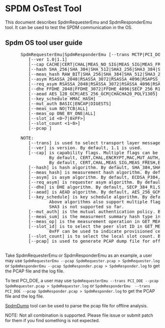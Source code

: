 # SPDM OsTest Tool

This document describes SpdmRequesterEmu and SpdmResponderEmu tool. It can be used to test the SPDM communication in the OS.

## Spdm OS tool user guide

   <pre>
      SpdmRequesterEmu|SpdmResponderEmu [--trans MCTP|PCI_DOE]
         [--ver 1.0|1.1]
         [--cap CACHE|CERT|CHAL|MEAS_NO_SIG|MEAS_SIG|MEAS_FRESH|ENCRYPT|MAC|MUT_AUTH|KEY_EX|PSK|PSK_WITH_CONTEXT|ENCAP|HBEAT|KEY_UPD|HANDSHAKE_IN_CLEAR|PUB_KEY_ID]
         [--hash SHA_256|SHA_384|SHA_512|SHA3_256|SHA3_384|SHA3_512]
         [--meas_hash RAW_BIT|SHA_256|SHA_384|SHA_512|SHA3_256|SHA3_384|SHA3_512]
         [--asym RSASSA_2048|RSASSA_3072|RSASSA_4096|RSAPSS_2048|RSAPSS_3072|RSAPSS_4096|ECDSA_P256|ECDSA_P384|ECDSA_P521]
         [--req_asym RSASSA_2048|RSASSA_3072|RSASSA_4096|RSAPSS_2048|RSAPSS_3072|RSAPSS_4096|ECDSA_P256|ECDSA_P384|ECDSA_P521]
         [--dhe FFDHE_2048|FFDHE_3072|FFDHE_4096|SECP_256_R1|SECP_384_R1|SECP_521_R1]
         [--aead AES_128_GCM|AES_256_GCM|CHACHA20_POLY1305]
         [--key_schedule HMAC_HASH]
         [--mut_auth BASIC|ENCAP|DIGESTS]
         [--meas_sum NO|TCB|ALL]
         [--meas_op ONE_BY_ONE|ALL]
         [--slot_id <0~7|0xFF>]
         [--slot_count <1~8>]
         [--pcap <PcapFileName>]

      NOTE:
         [--trans] is used to select transport layer message. By default, MCTP is used.
         [--ver] is version. By default, 1.1 is used.
         [--cap] is capability flags. Multiple flags can be set together. Please use ',' for them.
                 By default, CERT,CHAL,ENCRYPT,MAC,MUT_AUTH,KEY_EX,PSK,ENCAP,HBEAT,KEY_UPD,HANDSHAKE_IN_CLEAR is used for Requester.
                 By default, CERT,CHAL,MEAS_SIG,MEAS_FRESH,ENCRYPT,MAC,MUT_AUTH,KEY_EX,PSK_WITH_CONTEXT,ENCAP,HBEAT,KEY_UPD,HANDSHAKE_IN_CLEAR is used for Responder.
         [--hash] is hash algorithm. By default, SHA_384,SHA_256 is used.
         [--meas_hash] is measurement hash algorithm. By default, SHA_512,SHA_384,SHA_256 is used.
         [--asym] is asym algorithm. By default, ECDSA_P384,ECDSA_P256 is used.
         [--req_asym] is requester asym algorithm. By default, RSAPSS_3072,RSAPSS_2048,RSASSA_3072,RSASSA_2048 is used.
         [--dhe] is DHE algorithm. By default, SECP_384_R1,SECP_256_R1,FFDHE_3072,FFDHE_2048 is used.
         [--aead] is AEAD algorithm. By default, AES_256_GCM,CHACHA20_POLY1305 is used.
         [--key_schedule] is key schedule algorithm. By default, HMAC_HASH is used.
                 Above algorithms also support multiple flags. Please use ',' for them.
                 SHA3 is not supported so far.
         [--mut_auth] is the mutual authentication policy. BASIC is used in CHALLENGE_AUTH, ENCAP or DIGESTS is used in KEY_EXCHANGE_RSP. By default, BASIC,ENCAP is used.
         [--meas_sum] is the measurment summary hash type in CHALLENGE_AUTH, KEY_EXCHANGE_RSP and PSK_EXCHANGE_RSP. By default, ALL is used.
         [--meas_op] is the measurement operation in GET_MEASUREMEMT. By default, ONE_BY_ONE is used.
         [--slot_id] is to select the peer slot ID in GET_MEASUREMENT, CHALLENGE_AUTH, KEY_EXCHANGE and FINISH. By default, 0 is used.
                 0xFF can be used to indicate provisioned certificate chain. No GET_CERTIFICATE is needed.
         [--slot_count] is to select the local slot count. By default, 3 is used.
         [--pcap] is used to generate PCAP dump file for offline analysis.
   </pre>

   Take SpdmRequesterEmu or SpdmResponderEmu as an example, a user may use `SpdmRequesterEmu --pcap SpdmRequester.pcap > SpdmRequester.log` or `SpdmResponderEmu --pcap SpdmResponder.pcap > SpdmResponder.log` to get the PCAP file and the log file.

   To test PCI_DOE, a user may use `SpdmRequesterEmu --trans PCI_DOE --pcap SpdmRequester.pcap > SpdmRequester.log` or `SpdmResponderEmu  --trans PCI_DOE --pcap SpdmResponder.pcap > SpdmResponder.log` to get the PCAP file and the log file.

   [SpdmDump](https://github.com/jyao1/openspdm/blob/master/Doc/SpdmDump.md) tool can be used to parse the pcap file for offline analysis.

   NOTE: Not all combination is supported. Please file issue or submit patch for them if you find something is not expected.
